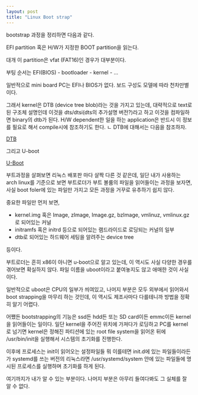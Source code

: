 ```yaml
---
layout: post
title: "Linux Boot strap"
---
```


bootstrap 과정을 정리하면 다음과 같다. 

EFI partition 혹은 H/W가 지정한 BOOT partition을 읽는다.

대개 이 partition은 vfat (FAT16)인 경우가 대부분이다. 

부팅 순서는 EFI(BIOS) - bootloader - kernel - ...

일반적으로 mini board PC는 EFI나 BIOS가 없다. 보드 구성도 모델에 따라 천차만별이다. 

그래서 kernel은 DTB (device tree blob)라는 것을 가지고 있는데, 대략적으로 text로 된 구조체 설명인데 이것을 dts/dtsi(dts의 추가설명 버전?)라고 하고 이것을 컴파일하면 binary의 dtb가 된다. H/W dependent한 일을 하는 application은 반드시 이 정보를 필요로 해서 compile시에 참조하기도 한다. 
ㄴ
DTB에 대해서는 다음을 참조하자.

[DTB](https://saurabhsengarblog.wordpress.com/2015/11/28/device-tree-tutorial-arm/)

그리고 U-boot

[U-Boot](http://www.denx.de/wiki/U-Boot/WebHome)

부트과정을 살펴보면 리눅스 배포판 마다 살짝 다른 것 같은데, 일단 내가 사용하는 arch linux를 기준으로 보면 부트로더가 부트 볼륨의 파일을 읽어들이는 과정을 보자면, 사실 boot foler에 있는 파일만 가지고 모든 과정을 거꾸로 유추하기 쉽지 않다. 

중요한 파일만 먼저 보면,
- kernel.img 혹은 Image, zImage, Image.gz, bzImage, vmlinuz, vmlinux.gz 로 되어있는 커널
- initramfs 혹은 initrd 등으로 되어있는 램드라이드로 로딩되는 커널의 일부
- dtb로 되어있는 하드웨어 세팅을 알려주는 device tree

등이다.

부트로더는 흔히 x86이 아니면 u-boot으로 알고 있는데, 이 역시도 사실 다양한 경우를 겪어보면 확실하지 않다. 파일 이름을 uboot이라고 붙여놓지도 않고 애매한 것이 사실이다. 

일반적으로 uboot은 CPU의 일부가 씌여있고, 나머지 부분은 모두 외부에서 읽어와서 boot strapping을 마무리 하는 것인데, 이 역시도 제조사마다 다를테니까 방법을 정확히 알기 어렵다.

어쨌든 bootstrapping의 기능은 ssd든 hdd든 또는 SD card이든 emmc이든 kernel을 읽어들이는 일이다. 일단 kernel을 주어진 위치에 가져다가 로딩하고 PC를 kernel로 넘기면 kernel은 정해진 파티션에 있는 root file system을 읽어온 뒤에 /usr/bin/init을 실행해서 시스템의 초기화를 진행한다.

이후에 프로세스는 init이 읽어오는 설정파일들 뭐 이를테면 init.d에 있는 파일들이라든가 systemd를 쓰는 버전의 리눅스라면 /usr/systemd/system 안에 있는 파일들에 명시된 프로세스를 실행하며 초기화를 하게 된다.

여기까지가 내가 알 수 있는 부분이다. 나머지 부분은 아무리 들여다봐도 그 실체를 잘 알 수 없다.
